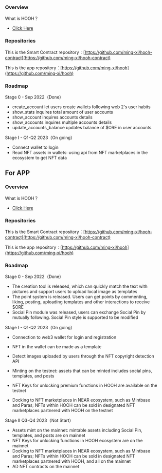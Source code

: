 ### Overview

What is HOOH？

- [Click Here](https://www.hooh.fun/)

### Repositories

This is the Smart Contract repository：[https://github.com/ming-xi/hooh-contract](https://github.com/ming-xi/hooh-contract)

This is the app repository：[https://github.com/ming-xi/hooh](https://github.com/ming-xi/hooh)

### Roadmap

Stage 0 - Sep 2022（Done）

- create\_account let users create wallets following web 2's user habits
- show\_stats inquires total amount of user accounts
- show\_account inquires accounts details
- show\_accounts inquires multiple accounts details
- update\_accounts\_balance updates balance of $ORE in user accounts

Stage I - Q1-Q2 2023（On going）

- Connect wallet to login
- Read NFT assets in wallets: using api from NFT marketplaces in the ecosystem to get NFT data

## For APP

### Overview

What is HOOH？

- [Click Here](https://www.hooh.fun/)

### Repositories

This is the Smart Contract repository：[https://github.com/ming-xi/hooh-contract](https://github.com/ming-xi/hooh-contract)

This is the app repository：[https://github.com/ming-xi/hooh](https://github.com/ming-xi/hooh)

### Roadmap

Stage 0 - Sep 2022（Done）

- The creation tool is released, which can quickly match the text with pictures and support users to upload local image as templates
- The point system is released. Users can get points by commenting, liking, posting, uploading templates and other interactions to receive $ORE
- Social Pin module was released, users can exchange Social Pin by mutually following. Social Pin style is supported to be modified

Stage I - Q1-Q2 2023（On going）

- Connection to web3 wallet for login and registration
- NFT in the wallet can be made as a template
- Detect images uploaded by users through the NFT copyright detection API

- Minting on the testnet: assets that can be minted includes social pins, templates, and posts
- NFT Keys for unlocking premium functions in HOOH are available on the testnet
- Docking to NFT marketplaces in NEAR ecosystem, such as Mintbase and Paras; NFTs within HOOH can be sold in designated NFT marketplaces partnered with HOOH on the testnet

Stage II Q3-Q4 2023（Not Start）

- Assets mint on the mainnet: mintable assets including Social Pin, templates, and posts are on mainnet
- NFT Keys for unlocking functions in HOOH ecosystem are on the mainnet
- Docking to NFT marketplaces in NEAR ecosystem, such as Mintbase and Paras; NFTs within HOOH can be sold in designated NFT marketplaces partnered with HOOH, and all on the mainnet
- AD NFT contracts on the mainnet